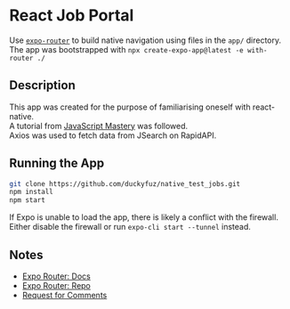 # React Job Portal

Use [`expo-router`](https://expo.github.io/router) to build native navigation using files in the `app/` directory.  
The app was bootstrapped with `npx create-expo-app@latest -e with-router ./`

## Description

This app was created for the purpose of familiarising oneself with react-native.  
A tutorial from [JavaScript Mastery](https://www.youtube.com/watch?v=mJ3bGvy0WAY) was followed.  
Axios was used to fetch data from JSearch on RapidAPI.

## Running the App

```sh
git clone https://github.com/duckyfuz/native_test_jobs.git
npm install
npm start
```

If Expo is unable to load the app, there is likely a conflict with the firewall.  
Either disable the firewall or run `expo-cli start --tunnel` instead.

## Notes

- [Expo Router: Docs](https://expo.github.io/router)
- [Expo Router: Repo](https://github.com/expo/router)
- [Request for Comments](https://github.com/expo/router/discussions/1)
